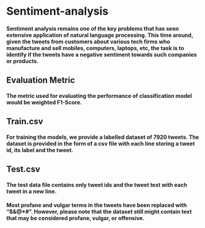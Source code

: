 # Sentiment-analysis

#### Sentiment analysis remains one of the key problems that has seen extensive application of natural language processing. This time around, given the tweets from customers about various tech firms who manufacture and sell mobiles, computers, laptops, etc, the task is to identify if the tweets have a negative sentiment towards such companies or products.

## Evaluation Metric

#### The metric used for evaluating the performance of classification model would be weighted F1-Score.

## Train.csv
#### For training the models, we provide a labelled dataset of 7920 tweets. The dataset is provided in the form of a csv file with each line storing a tweet id, its label and the tweet.

## Test.csv
#### The test data file contains only tweet ids and the tweet text with each tweet in a new line.

#### Most profane and vulgar terms in the tweets have been replaced with “$&@*#”. However, please note that the dataset still might contain text that may be considered profane, vulgar, or offensive.
